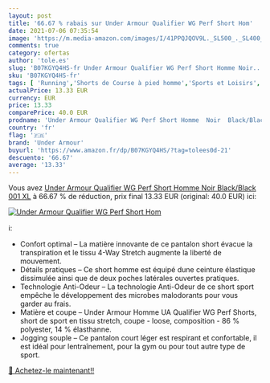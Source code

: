 ```yaml
---
layout: post
title: '66.67 % rabais sur Under Armour Qualifier WG Perf Short Hom'
date: 2021-07-06 07:35:54
image: 'https://m.media-amazon.com/images/I/41PPQJQOV9L._SL500_._SL400_.jpg'
comments: true
category: ofertas
author: 'tole.es'
slug: 'B07KGYQ4HS-fr Under Armour Qualifier WG Perf Short Homme Noir...'
sku: 'B07KGYQ4HS-fr'
tags: [ 'Running','Shorts de Course à pied homme','Sports et Loisirs','Vêtements de running','Vêtements de running homme','Vêtements et équipement de sport','under armour', ]
actualPrice: 13.33 EUR
currency: EUR
price: 13.33
comparePrice: 40.0 EUR
prodname: 'Under Armour Qualifier WG Perf Short Homme  Noir  Black/Black  001   XL'
country: 'fr'
flag: '🇫🇷'
brand: 'Under Armour'
buyurl: 'https://www.amazon.fr/dp/B07KGYQ4HS/?tag=tolees0d-21'
descuento: '66.67'
average: '13.33'
---
```


Vous avez [Under Armour Qualifier WG Perf Short Homme  Noir  Black/Black  001   XL](https://www.amazon.fr/dp/B07KGYQ4HS/?tag=tolees0d-21)  à  66.67 % de réduction, prix final  13.33 EUR (original: 40.0 EUR) ici:

[![Under Armour Qualifier WG Perf Short Hom](https://m.media-amazon.com/images/I/41PPQJQOV9L._SL500_._SL400_.jpg)](https://www.amazon.fr/dp/B07KGYQ4HS/?tag=tolees0d-21)

ℹ️:

- Confort optimal – La matière innovante de ce pantalon short évacue la transpiration et le tissu 4-Way Stretch augmente la liberté de mouvement.
- Détails pratiques – Ce short homme est équipé dune ceinture élastique dissimulée ainsi que de deux poches latérales ouvertes pratiques.
- Technologie Anti-Odeur – La technologie Anti-Odeur de ce short sport empêche le développement des microbes malodorants pour vous garder au frais.
- Matière et coupe – Under Armour Homme UA Qualifier WG Perf Shorts, short de sport en tissu stretch, coupe - loose, composition - 86 % polyester, 14 % élasthanne.
- Jogging souple – Ce pantalon court léger est respirant et confortable, il est idéal pour lentraînement, pour la gym ou pour tout autre type de sport.

[🛒 Achetez-le maintenant!!](https://www.amazon.fr/dp/B07KGYQ4HS/?tag=tolees0d-21)
